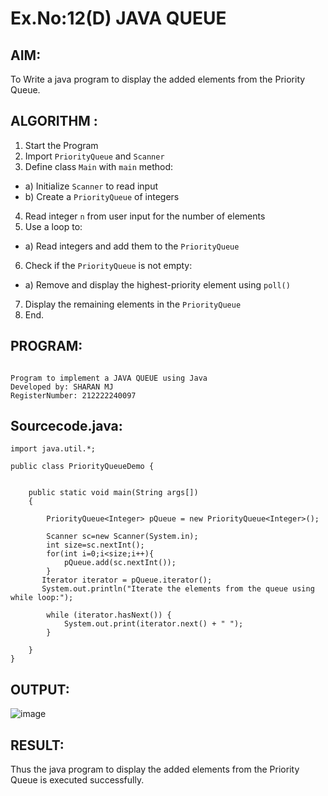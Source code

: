 # Ex.No:12(D) JAVA QUEUE
## AIM:
To Write a java program to display the added elements from the Priority Queue.


## ALGORITHM :
1.	Start the Program
2.	Import `PriorityQueue` and `Scanner`
3.	Define class `Main` with `main` method:
-	a) Initialize `Scanner` to read input
-	b) Create a `PriorityQueue` of integers
4.	Read integer `n` from user input for the number of elements
5.	Use a loop to:
-	a) Read integers and add them to the `PriorityQueue`
6.	Check if the `PriorityQueue` is not empty:
-	a) Remove and display the highest-priority element using `poll()`
7.	Display the remaining elements in the `PriorityQueue`
8.	End.





## PROGRAM:
 ```

Program to implement a JAVA QUEUE using Java
Developed by: SHARAN MJ
RegisterNumber: 212222240097

```

## Sourcecode.java:
```
import java.util.*;

public class PriorityQueueDemo {
	

	public static void main(String args[])
	{
	
		PriorityQueue<Integer> pQueue = new PriorityQueue<Integer>();
        
	    Scanner sc=new Scanner(System.in);
	    int size=sc.nextInt();
	    for(int i=0;i<size;i++){
	        pQueue.add(sc.nextInt());
	    }
	   Iterator iterator = pQueue.iterator();
	   System.out.println("Iterate the elements from the queue using while loop:");
  
        while (iterator.hasNext()) {
            System.out.print(iterator.next() + " ");
        }
		
	}
}
```

## OUTPUT:

![image](https://github.com/user-attachments/assets/4f22db10-f5f0-4e7a-a4c7-8dda4f3e8fa2)


## RESULT:
Thus the java program to display the added elements from the Priority Queue is executed successfully.

